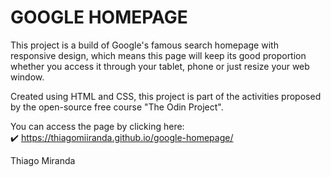 # GOOGLE HOMEPAGE

This project is a build of Google's famous search homepage with responsive design, which means this page will keep its good proportion whether you access it through your tablet, phone or just resize your web window.

Created using HTML and CSS, this project is part of the activities proposed by the open-source free course "The Odin Project".

You can access the page by clicking here:  
:heavy_check_mark: https://thiagomiiranda.github.io/google-homepage/

Thiago Miranda
